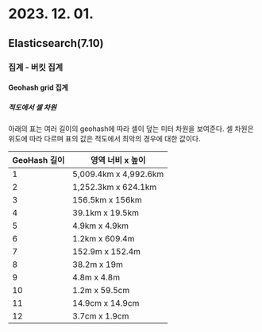 # 2023. 12. 01.

## Elasticsearch(7.10)

### 집계 - 버킷 집계

#### Geohash grid 집계

##### 적도에서 셀 차원

아래의 표는 여러 길이의 geohash에 따라 셀이 덮는 미터 차원을 보여준다. 셀 차원은 위도에 따라 다르며 표의 값은 적도에서 최악의 경우에 대한 값이다.

| GeoHash 길이 | 영역 너비 x 높이      |
| ------------ | --------------------- |
| 1            | 5,009.4km x 4,992.6km |
| 2            | 1,252.3km x 624.1km   |
| 3            | 156.5km x 156km       |
| 4            | 39.1km x 19.5km       |
| 5            | 4.9km x 4.9km         |
| 6            | 1.2km x 609.4m        |
| 7            | 152.9m x 152.4m       |
| 8            | 38.2m x 19m           |
| 9            | 4.8m x 4.8m           |
| 10           | 1.2m x 59.5cm         |
| 11           | 14.9cm x 14.9cm       |
| 12           | 3.7cm x 1.9cm         |

